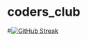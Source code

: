 # coders_club
#[![GitHub Streak](http://github-readme-streak-stats.herokuapp.com?user=neeleshgoyal88&theme=highcontrast&hide_border=true)](https://git.io/streak-stats)
